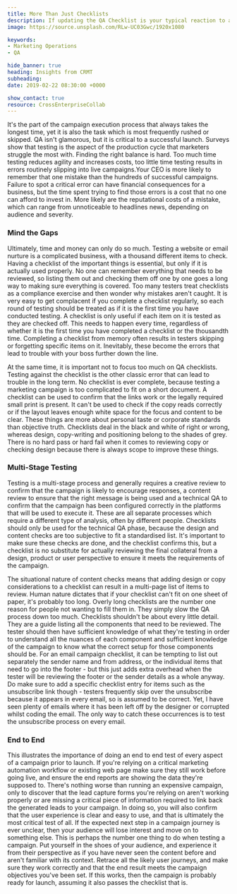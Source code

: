```yaml
---
title: More Than Just Checklists
description: If updating the QA Checklist is your typical reaction to a campaign error, then its time to ask questions about whether you are testing campaigns properly.
image: https://source.unsplash.com/RLw-UC03Gwc/1920x1080

keywords:
- Marketing Operations
- QA

hide_banner: true
heading: Insights from CRMT
subheading: 
date: 2019-02-22 08:30:00 +0000

show_contact: true
resource: CrossEnterpriseCollab
---
```

It's the part of the campaign execution process that always takes the longest time, yet it is also the task which is most frequently rushed or skipped. QA isn't glamorous, but it is critical to a successful launch. Surveys show that testing is the aspect of the production cycle that marketers struggle the most with. Finding the right balance is hard. Too much time testing reduces agility and increases costs, too little time testing results in errors routinely slipping into live campaigns.Your CEO is more likely to remember that one mistake than the hundreds of successful campaigns. Failure to spot a critical error can have financial consequences for a business, but the time spent trying to find those errors is a cost that no one can afford to invest in. More likely are the reputational costs of a mistake, which can range from unnoticeable to headlines news, depending on audience and severity.

### Mind the Gaps

Ultimately, time and money can only do so much. Testing a website or email nurture is a complicated business, with a thousand different items to check. Having a checklist of the important things is essential, but only if it is actually used properly. No one can remember everything that needs to be reviewed, so listing them out and checking them off one by one goes a long way to making sure everything is covered. Too many testers treat checklists as a compliance exercise and then wonder why mistakes aren't caught. It is very easy to get complacent if you complete a checklist regularly, so each round of testing should be treated as if it is the first time you have conducted testing. A checklist is only useful if each item on it is tested as they are checked off.  This needs to happen every time, regardless of whether it is the first time you have completed a checklist or the thousandth time. Completing a checklist from memory often results in testers skipping or forgetting specific items on it. Inevitably, these become the errors that lead to trouble with your boss further down the line.

At the same time, it is important not to focus too much on QA checklists. Testing against the checklist is the other classic error that can lead to trouble in the long term. No checklist is ever complete, because testing a marketing campaign is too complicated to fit on a short document. A checklist can be used to confirm that the links work or the legally required small print is present. It can't be used to check if the copy reads correctly or if the layout leaves enough white space for the focus and content to be clear. These things are more about personal taste or corporate standards than objective truth. Checklists deal in the black and white of right or wrong, whereas design, copy-writing and positioning belong to the shades of grey. There is no hard pass or hard fail when it comes to reviewing copy or checking design because there is always scope to improve these things.

### Multi-Stage Testing

Testing is a multi-stage process and generally requires a creative review to confirm that the campaign is likely to encourage responses, a content review to ensure that the right message is being used and a technical QA to confirm that the campaign has been configured correctly in the platforms that will be used to execute it. These are all separate processes which require a different type of analysis, often by different people. Checklists should only be used for the technical QA phase, because the design and content checks are too subjective to fit a standardised list. It's important to make sure these checks are done, and the checklist confirms this, but a checklist is no substitute for actually reviewing the final collateral from a design, product or user perspective to ensure it meets the requirements of the campaign.

The situational nature of content checks means that adding design or copy considerations to a checklist can result in a multi-page list of items to review. Human nature dictates that if your checklist can't fit on one sheet of paper, it's probably too long. Overly long checklists are the number one reason for people not wanting to fill them in. They simply slow the QA process down too much. Checklists shouldn't be about every little detail. They are a guide listing all the components that need to be reviewed. The tester should then have sufficient knowledge of what they're testing in order to understand all the nuances of each component and sufficient knowledge of the campaign to know what the correct setup for those components should be. For an email campaign checklist, it can be tempting to list out separately the sender name and from address, or the individual items that need to go into the footer - but this just adds extra overhead when the tester will be reviewing the footer or the sender details as a whole anyway. Do make sure to add a specific checklist entry for items such as the unsubscribe link though - testers frequently skip over the unsubscribe because it appears in every email, so is assumed to be correct. Yet, I have seen plenty of emails where it has been left off by the designer or corrupted whilst coding the email. The only way to catch these occurrences is to test the unsubscribe process on every email.

### End to End

This illustrates the importance of doing an end to end test of every aspect of a campaign prior to launch. If you're relying on a critical marketing automation workflow or existing web page make sure they still work before going live, and ensure the end reports are showing the data they're supposed to. There's nothing worse than running an expensive campaign, only to discover that the lead capture forms you're relying on aren't working properly or are missing a critical piece of information required to link back the generated leads to your campaign. In doing so, you will also confirm that the user experience is clear and easy to use, and that is ultimately the most critical test of all. If the expected next step in a campaign journey is ever unclear, then your audience will lose interest and move on to something else. This is perhaps the number one thing to do when testing a campaign. Put yourself in the shoes of your audience, and experience it from their perspective as if you have never seen the content before and aren't familiar with its context. Retrace all the likely user journeys, and make sure they work correctly and that the end result meets the campaign objectives you've been set. If this works, then the campaign is probably ready for launch, assuming it also passes the checklist that is.
